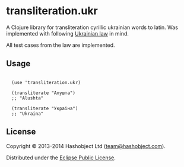 # transliteration.ukr

A Clojure library for transliteration cyrillic ukrainian words to latin. Was implemented with following
[Ukrainian law](http://zakon1.rada.gov.ua/cgi-bin/laws/main.cgi?nreg=55-2010-%EF) in mind.

All test cases from the law are implemented.


## Usage

```

  (use 'transliteration.ukr)

  (transliterate "Алушта")
  ;; "Alushta"

  (transliterate "Україна")
  ;; "Ukraina"

```

## License

Copyright © 2013-2014 Hashobject Ltd (team@hashobject.com).

Distributed under the [Eclipse Public License](http://opensource.org/licenses/eclipse-1.0).
